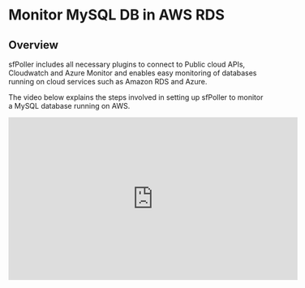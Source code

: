 # Monitor MySQL DB in AWS RDS

## Overview

sfPoller includes all necessary plugins to connect to Public cloud APIs, Cloudwatch and Azure Monitor and enables easy monitoring of databases running on cloud services such as Amazon RDS and Azure.

The video below explains the steps involved in setting up sfPoller to monitor a MySQL database running on AWS.

<iframe title="sfPoller Setup" width="570" height="321" src="https://www.youtube.com/embed/vTs7JVLND1I" frameBorder="0" allow="accelerometer; autoplay; clipboard-write; encrypted-media; gyroscope; picture-in-picture" allowFullScreen="allowFullScreen"
        mozallowfullscreen="mozallowfullscreen" 
        msallowfullscreen="msallowfullscreen" 
        oallowfullscreen="oallowfullscreen" 
        webkitallowfullscreen="webkitallowfullscreen"></iframe>
